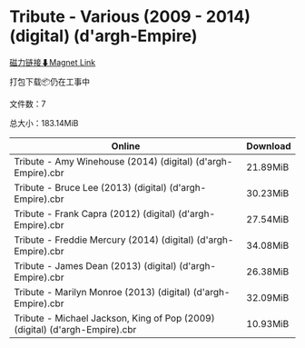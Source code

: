 # Tribute - Various (2009 - 2014) (digital) (d'argh-Empire)

[磁力链接⬇Magnet Link](magnet:?xt=urn:btih:68f5fca8c7177367904bd9f6eb66380d1f4552f2&dn=Tribute%20-%20Various%20%282009%20-%202014%29%20%28digital%29%20%28d%27argh-Empire%29)

打包下载📦仍在工事中

文件数：7

总大小：183.14MiB

Online | Download
--- | ---
Tribute - Amy Winehouse (2014) (digital) (d'argh-Empire).cbr | 21.89MiB
Tribute - Bruce Lee (2013) (digital) (d'argh-Empire).cbr | 30.23MiB
Tribute - Frank Capra (2012) (digital) (d'argh-Empire).cbr | 27.54MiB
Tribute - Freddie Mercury (2014) (digital) (d'argh-Empire).cbr | 34.08MiB
Tribute - James Dean (2013) (digital) (d'argh-Empire).cbr | 26.38MiB
Tribute - Marilyn Monroe (2013) (digital) (d'argh-Empire).cbr | 32.09MiB
Tribute - Michael Jackson, King of Pop (2009) (digital) (d'argh-Empire).cbr | 10.93MiB